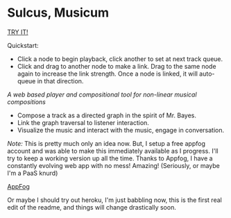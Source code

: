 Sulcus, Musicum
========

[TRY IT!](http://sulcusmusicum.aws.af.cm/)

Quickstart:

 - Click a node to begin playback, click another to set at next track queue.
 - Click and drag to another node to make a link. Drag to the same node again to
   increase the link strength. Once a node is linked, it will auto-queue in that
   direction.

*A web based player and compositional tool for non-linear musical compositions*

  - Compose a track as a directed graph in the spirit of Mr. Bayes.
  - Link the graph traversal to listener interaction.
  - Visualize the music and interact with the music, engage in conversation.

*Note:* This is pretty much only an idea now. But, I setup a free appfog account
and was able to make this immediately available as I progress. I'll try to keep
a working version up all the time. Thanks to Appfog, I have a constantly
evolving web app with no mess! Amazing! (Seriously, or maybe I'm a PaaS knurd)

[AppFog](https://www.appfog.com/)

Or maybe I should try out heroku, I'm just babbling now, this is the first real
edit of the readme, and things will change drastically soon.
